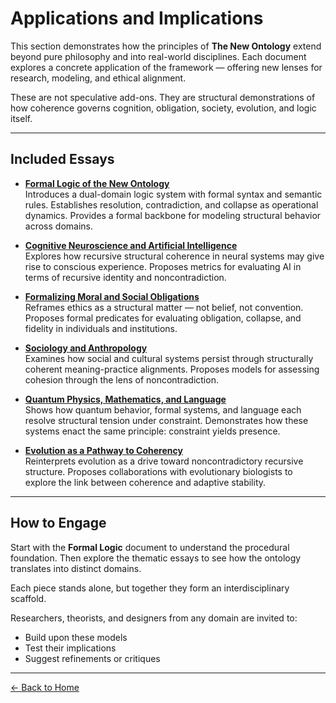 # Applications and Implications

This section demonstrates how the principles of **The New Ontology** extend beyond pure philosophy and into real-world disciplines. Each document explores a concrete application of the framework — offering new lenses for research, modeling, and ethical alignment.

These are not speculative add-ons. They are structural demonstrations of how coherence governs cognition, obligation, society, evolution, and logic itself.

---

## Included Essays

- [**Formal Logic of the New Ontology**](1-formal-logic-of-the-new-ontology.html)  
  Introduces a dual-domain logic system with formal syntax and semantic rules. Establishes resolution, contradiction, and collapse as operational dynamics. Provides a formal backbone for modeling structural behavior across domains.

- [**Cognitive Neuroscience and Artificial Intelligence**](2-cognitive-neuroscience-and-ai.html)  
  Explores how recursive structural coherence in neural systems may give rise to conscious experience. Proposes metrics for evaluating AI in terms of recursive identity and noncontradiction.

- [**Formalizing Moral and Social Obligations**](3-formalizing-moral-and-social-obligations.html)  
  Reframes ethics as a structural matter — not belief, not convention. Proposes formal predicates for evaluating obligation, collapse, and fidelity in individuals and institutions.

- [**Sociology and Anthropology**](4-sociology-and-anthropology.html)  
  Examines how social and cultural systems persist through structurally coherent meaning-practice alignments. Proposes models for assessing cohesion through the lens of noncontradiction.

- [**Quantum Physics, Mathematics, and Language**](5-quantum-physics-mathematics-and-language.html)  
  Shows how quantum behavior, formal systems, and language each resolve structural tension under constraint. Demonstrates how these systems enact the same principle: constraint yields presence.

- [**Evolution as a Pathway to Coherency**](6-evolution-as-a-pathway-to-coherency.html)  
  Reinterprets evolution as a drive toward noncontradictory recursive structure. Proposes collaborations with evolutionary biologists to explore the link between coherence and adaptive stability.

---

## How to Engage

Start with the **Formal Logic** document to understand the procedural foundation. Then explore the thematic essays to see how the ontology translates into distinct domains.

Each piece stands alone, but together they form an interdisciplinary scaffold.

Researchers, theorists, and designers from any domain are invited to:
- Build upon these models
- Test their implications
- Suggest refinements or critiques

---

[← Back to Home](/the-new-ontology---public-release/)
